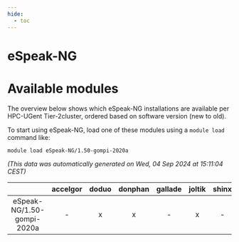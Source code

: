 ```yaml
---
hide:
  - toc
---
```


eSpeak-NG
=========

# Available modules


The overview below shows which eSpeak-NG installations are available per HPC-UGent Tier-2cluster, ordered based on software version (new to old).

To start using eSpeak-NG, load one of these modules using a `module load` command like:

```shell
module load eSpeak-NG/1.50-gompi-2020a
```

*(This data was automatically generated on Wed, 04 Sep 2024 at 15:11:04 CEST)*  

| |accelgor|doduo|donphan|gallade|joltik|shinx|skitty|
| :---: | :---: | :---: | :---: | :---: | :---: | :---: | :---: |
|eSpeak-NG/1.50-gompi-2020a|-|x|x|-|x|-|x|
